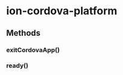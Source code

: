 ---
---
# ion-cordova-platform



<h2>Methods</h2>
<dl>

<dt><h3>exitCordovaApp()</h3></dt>
<dd></dd>

<dt><h3>ready()</h3></dt>
<dd></dd>

</dl>


